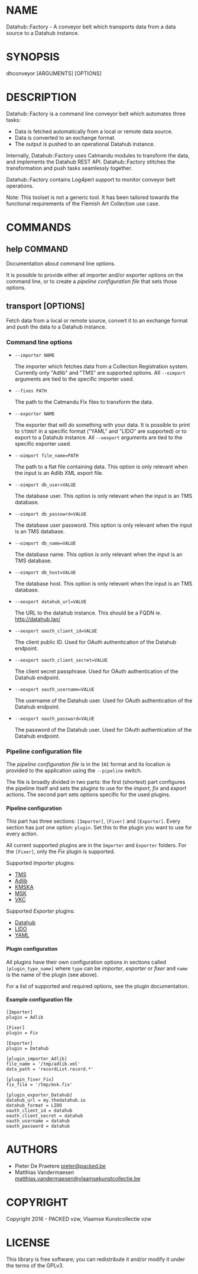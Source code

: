 # NAME

Datahub::Factory - A conveyor belt which transports data from a data source to
a Datahub instance.

# SYNOPSIS

dhconveyor \[ARGUMENTS\] \[OPTIONS\]

# DESCRIPTION

Datahub::Factory is a command line conveyor belt which automates three tasks:

- Data is fetched automatically from a local or remote data source.
- Data is converted to an exchange format.
- The output is pushed to an operational Datahub instance.

Internally, Datahub::Factory uses Catmandu modules to transform the data, and
implements the Datahub REST API. Datahub::Factory stitches the transformation
and push tasks seamlessly together.

Datahub::Factory contains Log4perl support to monitor conveyor belt operations.

Note: This toolset is not a generic tool. It has been tailored towards the
functional requirements of the Flemish Art Collection use case.

# COMMANDS

## help COMMAND

Documentation about command line options.

It is possible to provide either all importer and/or exporter options on the
command line, or to create a _pipeline configuration file_ that sets those
options.

## transport \[OPTIONS\]

Fetch data from a local or remote source, convert it to an exchange format and
push the data to a Datahub instance.

### Command line options

- `--importer NAME`

    The importer which fetches data from a Collection Registration system.
    Currently only "Adlib" and "TMS" are supported options.
    All `--oimport` arguments are tied to the specific importer used.

- `--fixes PATH`

    The path to the Catmandu Fix files to transform the data.

- `--exporter NAME`

    The exporter that will do something with your data. It is possible to
    print to `STDOUT` in a specific format ("YAML" and "LIDO" are supported)
    or to export to a Datahub instance.
    All `--oexport` arguments are tied to the specific exporter used.

- `--oimport file_name=PATH`

    The path to a flat file containing data. This option is only relevant when
    the input is an Adlib XML export file.

- `--oimport db_user=VALUE`

    The database user. This option is only relevant when
    the input is an TMS database.

- `--oimport db_passowrd=VALUE`

    The database user password. This option is only relevant when
    the input is an TMS database.

- `--oimport db_name=VALUE`

    The database name. This option is only relevant when
    the input is an TMS database.

- `--oimport db_host=VALUE`

    The database host. This option is only relevant when
    the input is an TMS database.

- `--oexport datahub_url=VALUE`

    The URL to the datahub instance. This should be a FQDN ie. http://datahub.lan/

- `--oexport oauth_client_id=VALUE`

    The client public ID. Used for OAuth authentication of the Datahub endpoint.

- `--oexport oauth_client_secret=VALUE`

    The client secret passphrase. Used for OAuth authentication of the Datahub
    endpoint.

- `--oexport oauth_username=VALUE`

    The username of the Datahub user. Used for OAuth authentication of the Datahub
    endpoint.

- `--oexport oauth_password=VALUE`

    The password of the Datahub user. Used for OAuth authentication of the Datahub
    endpoint.

### Pipeline configuration file

The _pipeline configuration file_ is in the `INI` format and its location is
provided to the application using the `--pipeline` switch.

The file is broadly divided in two parts: the first (shortest) part configures
the pipeline itself and sets the plugins to use for the _import_, _fix_ and
_export_ actions. The second part sets options specific for the used plugins.

#### Pipeline configuration

This part has three sections: `[Importer]`, `[Fixer]` and `[Exporter]`.
Every section has just one option: `plugin`. Set this to the plugin you
want to use for every action.

All current supported plugins are in the `Importer` and `Exporter` folders.
For the `[Fixer]`, only the _Fix_ plugin is supported.

Supported _Importer_ plugins:

- [TMS](https://metacpan.org/pod/Datahub::Factory::Importer::TMS)
- [Adlib](https://metacpan.org/pod/Datahub::Factory::Importer::Adlib)
- [KMSKA](https://metacpan.org/pod/Datahub::Factory::Importer::KMSKA)
- [MSK](https://metacpan.org/pod/Datahub::Factory::Importer::MSK)
- [VKC](https://metacpan.org/pod/Datahub::Factory::Importer::VKC)

Supported _Exporter_ plugins:

- [Datahub](https://metacpan.org/pod/Datahub::Factory::Exporter::Datahub)
- [LIDO](https://metacpan.org/pod/Datahub::Factory::Exporter::LIDO)
- [YAML](https://metacpan.org/pod/Datahub::Factory::Exporter::YAML)

#### Plugin configuration

All plugins have their own configuration options in sections called
`[plugin_type_name]` where `type` can be _importer_, _exporter_
or _fixer_ and `name` is the name of the plugin (see above).

For a list of supported and required options, see the plugin documentation.

#### Example configuration file

    [Importer]
    plugin = Adlib

    [Fixer]
    plugin = Fix

    [Exporter]
    plugin = Datahub

    [plugin_importer_Adlib]
    file_name = '/tmp/adlib.xml'
    data_path = 'recordList.record.*'

    [plugin_fixer_Fix]
    fix_file = '/tmp/msk.fix'

    [plugin_exporter_Datahub]
    datahub_url = my.thedatahub.io
    datahub_format = LIDO
    oauth_client_id = datahub
    oauth_client_secret = datahub
    oauth_username = datahub
    oauth_password = datahub

# AUTHORS

- Pieter De Praetere <pieter@packed.be>
- Matthias Vandermaesen <matthias.vandermaesen@vlaamsekunstcollectie.be>

# COPYRIGHT

Copyright 2016 - PACKED vzw, Vlaamse Kunstcollectie vzw

# LICENSE

This library is free software; you can redistribute it and/or modify
it under the terms of the GPLv3.
